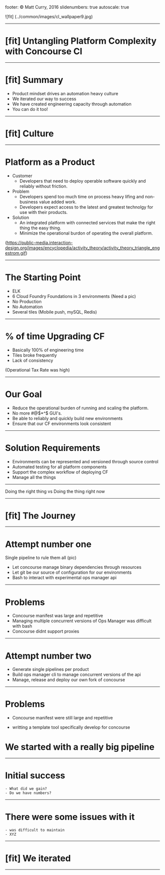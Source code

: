 footer: © Matt Curry, 2016
slidenumbers: true
autoscale: true 

![fit] (../common/images/cl_wallpaper9.jpg)

---

# [fit] Untangling Platform Complexity with Concourse CI

---

# [fit] Summary
  - Product mindset drives an automation heavy culture
  - We iterated our way to success
  - We have created engineering capacity through automation
  - You can do it too!

---

# [fit] Culture

---

# Platform as a Product
  - Customer
      - Developers that need to deploy operable software quickly and reliably without friction. 
  - Problem
      - Developers spend too much time on process heavy lifing and non-business value added work.
      - Developers expect access to the latest and greatest technolgy for use with their products.
  - Solution
      - An integrated platform with connected services that make the right thing the easy thing.
      - Minimize the operational burdon of operating the overall platform.

(https://public-media.interaction-design.org/images/encyclopedia/activity_theory/activity_theory_triangle_engestrom.gif)

---

# The Starting Point
  - ELK
  - 6 Cloud Foundry Foundations in 3 environments (Need a pic)
  - No Production
  - No Automation
  - Several tiles (Mobile push, mySQL, Redis)

---

# % of time Upgrading CF
  - Basically 100% of engineering time
  - Tiles broke frequently
  - Lack of consistency

(Operational Tax Rate was high)

---

# Our Goal

  - Reduce the operational burden of running and scaling the platform.
  - No more #@$*^$ GUI's.
  - Be able to reliably and quickly build new environments
  - Ensure that our CF environments look consistent

---

# Solution Requirements

  - Environments can be represented and versioned through source control
  - Automated testing for all platform components
  - Support the complex workflow of deploying CF
  - Manage all the things

---

Doing the right thing vs Doing the thing right now

---

# [fit] The Journey

---

# Attempt number one

Single pipeline to rule them all (pic)

- Let concourse manage binary dependencies through resources
- Let git be our source of configuration for our environments
- Bash to interact with experimental ops manager api

---

# Problems

- Concourse manifest was large and repetitive
- Managing multiple concurrent versions of Ops Manager was difficult with bash
- Concourse didnt support proxies

---

# Attempt number two

- Generate single pipelines per product
- Build ops manager cli to manage concurrent versions of the api
- Manage, release and deploy our own fork of concourse

---

# Problems

- Concourse manifest were still large and repetitive






- writting a template tool specifically develop for concourse









# We started with a really big pipeline

---

# Initial success
    - What did we gain?
    - Do we have numbers?

---

# There were some issues with it
    - was difficult to maintain
    - XYZ

---

# [fit] We iterated

---

